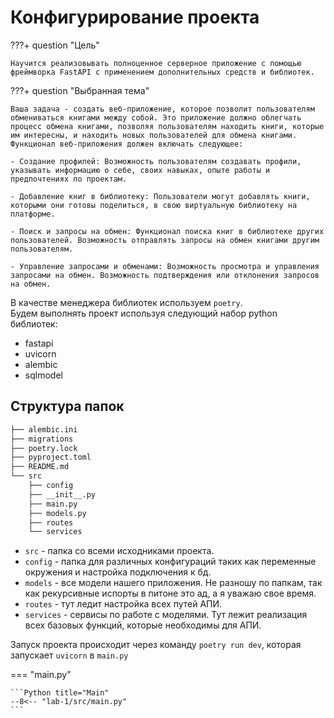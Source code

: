 # Конфигурирование проекта

???+ question "Цель"

    Научится реализовывать полноценное серверное приложение с помощью фреймворка FastAPI с применением дополнительных средств и библиотек.

???+ question "Выбранная тема"

    Ваша задача - создать веб-приложение, которое позволит пользователям обмениваться книгами между собой. Это приложение должно облегчать процесс обмена книгами, позволяя пользователям находить книги, которые им интересны, и находить новых пользователей для обмена книгами. Функционал веб-приложения должен включать следующее:

    - Создание профилей: Возможность пользователям создавать профили, указывать информацию о себе, своих навыках, опыте работы и предпочтениях по проектам.

    - Добавление книг в библиотеку: Пользователи могут добавлять книги, которыми они готовы поделиться, в свою виртуальную библиотеку на платформе.

    - Поиск и запросы на обмен: Функционал поиска книг в библиотеке других пользователей. Возможность отправлять запросы на обмен книгами другим пользователям.

    - Управление запросами и обменами: Возможность просмотра и управления запросами на обмен. Возможность подтверждения или отклонения запросов на обмен.

В качестве менеджера библиотек используем `poetry`.  
Будем выполнять проект используя следующий набор python библиотек:

- fastapi
- uvicorn
- alembic
- sqlmodel

## Структура папок

```bash
├── alembic.ini
├── migrations
├── poetry.lock
├── pyproject.toml
├── README.md
└── src
    ├── config
    ├── __init__.py
    ├── main.py
    ├── models.py
    ├── routes
    └── services
```

- `src` - папка со всеми исходниками проекта.
- `config` - папка для различных конфигураций таких как переменные окружения и настройка подключения к бд.
- `models` - все модели нашего приложения. Не разношу по папкам, так как рекурсивные испорты в питоне это ад, а я уважаю свое время.
- `routes` - тут ледит настройка всех путей АПИ.
- `services` - сервисы по работе с моделями. Тут лежит реализация всех базовых функций, которые необходимы для АПИ.

Запуск проекта происходит через команду `poetry run dev`, которая запускает `uvicorn` в `main.py`

=== "main.py"

    ```Python title="Main"
    --8<-- "lab-1/src/main.py"
    ```
